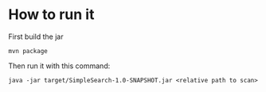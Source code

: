 # How to run it

First build the jar
```
mvn package
```

Then run it with this command:

```
java -jar target/SimpleSearch-1.0-SNAPSHOT.jar <relative path to scan>
```
